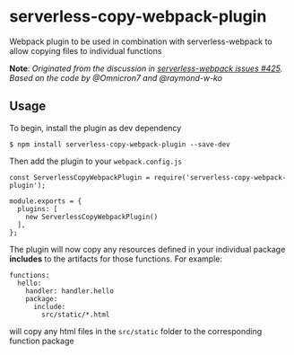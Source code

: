 # serverless-copy-webpack-plugin

Webpack plugin to be used in combination with serverless-webpack to allow copying files to individual functions

**Note**: *Originated from the discussion in [serverless-webpack issues #425](https://github.com/serverless-heaven/serverless-webpack/issues/425). Based on the code by @Omnicron7 and @raymond-w-ko*

## Usage

To begin, install the plugin as dev dependency

    $ npm install serverless-copy-webpack-plugin --save-dev

Then add the plugin to your `webpack.config.js`

    const ServerlessCopyWebpackPlugin = require('serverless-copy-webpack-plugin');

    module.exports = {
      plugins: [
        new ServerlessCopyWebpackPlugin()
      ],
    };

The plugin will now copy any resources defined in your individual package **includes** to the artifacts for those functions. For example:

    functions:
      hello:
        handler: handler.hello
        package:
          include:
            src/static/*.html

will copy any html files in the `src/static` folder to the corresponding function package
